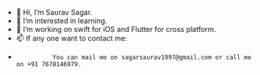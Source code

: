- 👋 Hi, I’m Saurav Sagar.
- 👀 I’m interested in learning.
- 🌱 I’m working on swift for iOS and Flutter for cross platform.
- 📫 If any one want to contact me:
-               You can mail me on sagarsaurav1997@gmail.com or call me on +91 7678146979.

<!---
ss26690/ss26690 is a ✨ special ✨ repository because its `README.md` (this file) appears on your GitHub profile.
You can click the Preview link to take a look at your changes.
--->

